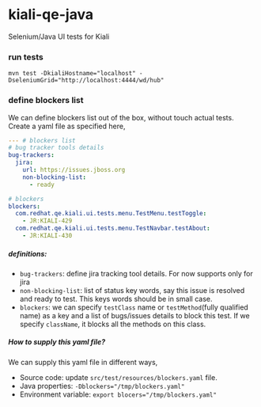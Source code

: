 # kiali-qe-java
Selenium/Java UI tests for Kiali

### run tests
```
mvn test -DkialiHostname="localhost" -DseleniumGrid="http://localhost:4444/wd/hub"
```

### define blockers list
We can define blockers list out of the box, without touch actual tests. Create a yaml file as specified here,

```yaml
--- # blockers list
# bug tracker tools details
bug-trackers:
  jira:
    url: https://issues.jboss.org
    non-blocking-list:
      - ready

# blockers
blockers:
  com.redhat.qe.kiali.ui.tests.menu.TestMenu.testToggle:
    - JR:KIALI-429
  com.redhat.qe.kiali.ui.tests.menu.TestNavbar.testAbout:
    - JR:KIALI-430
```
##### definitions:
* `bug-trackers`: define jira tracking tool details. For now supports only for jira
* `non-blocking-list`: list of status key words, say this issue is resolved and ready to test. This keys words should be in small case. 
* `blockers`: we can specify `testClass` name or `testMethod`(fully qualified name) as a key and a list of bugs/issues details to block this test. If we specify `className`, it blocks all the methods on this class.

##### How to supply this yaml file?
We can supply this yaml file in different ways,
* Source code: update `src/test/resources/blockers.yaml` file.
* Java properties: `-Dblockers="/tmp/blockers.yaml"`
* Environment variable: `export blocers="/tmp/blockers.yaml"`
